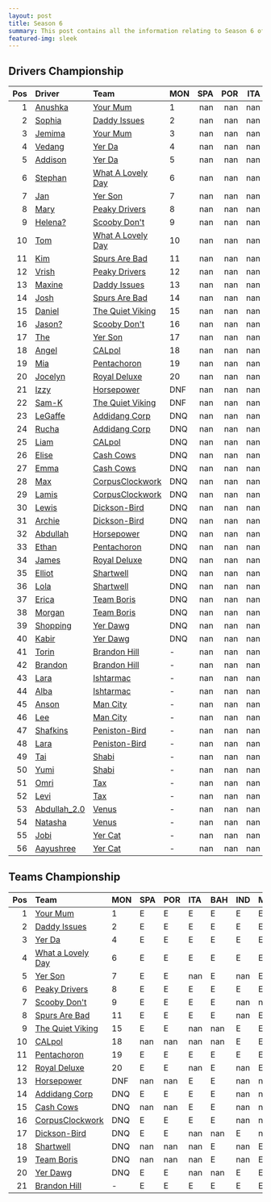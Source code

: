 ```yaml
---
layout: post 
title: Season 6 
summary: This post contains all the information relating to Season 6 of Formula j! 
featured-img: sleek 
--- 
```

## Drivers Championship

|   Pos | Driver                                                              | Team                                                                     | MON   |   SPA |   POR |   ITA |   BAH |   IND |   MAL |   JPN |   ARG |   USA |   TAL |   BRA |   Points |
|------:|:--------------------------------------------------------------------|:-------------------------------------------------------------------------|:------|------:|------:|------:|------:|------:|------:|------:|------:|------:|------:|------:|---------:|
|     1 | [Anushka](https://formulaj.github.io/Anushka_driver_page)           | [Your Mum](https://formulaj.github.io/YourMum_team_page)                 | 1     |   nan |   nan |   nan |   nan |   nan |   nan |   nan |   nan |   nan |   nan |   nan |       40 |
|     2 | [Sophia](https://formulaj.github.io/Sophia_driver_page)             | [Daddy Issues](https://formulaj.github.io/DaddyIssues_team_page)         | 2     |   nan |   nan |   nan |   nan |   nan |   nan |   nan |   nan |   nan |   nan |   nan |       30 |
|     3 | [Jemima](https://formulaj.github.io/Jemima_driver_page)             | [Your Mum](https://formulaj.github.io/YourMum_team_page)                 | 3     |   nan |   nan |   nan |   nan |   nan |   nan |   nan |   nan |   nan |   nan |   nan |       24 |
|     4 | [Vedang](https://formulaj.github.io/Vedang_driver_page)             | [Yer Da](https://formulaj.github.io/YerDa_team_page)                     | 4     |   nan |   nan |   nan |   nan |   nan |   nan |   nan |   nan |   nan |   nan |   nan |       20 |
|     5 | [Addison](https://formulaj.github.io/Addison_driver_page)           | [Yer Da](https://formulaj.github.io/YerDa_team_page)                     | 5     |   nan |   nan |   nan |   nan |   nan |   nan |   nan |   nan |   nan |   nan |   nan |       16 |
|     6 | [Stephan](https://formulaj.github.io/Stephan_driver_page)           | [What A Lovely Day](https://formulaj.github.io/WhatALovelyDay_team_page) | 6     |   nan |   nan |   nan |   nan |   nan |   nan |   nan |   nan |   nan |   nan |   nan |       12 |
|     7 | [Jan](https://formulaj.github.io/Jan_driver_page)                   | [Yer Son](https://formulaj.github.io/YerSon_team_page)                   | 7     |   nan |   nan |   nan |   nan |   nan |   nan |   nan |   nan |   nan |   nan |   nan |        8 |
|     8 | [Mary](https://formulaj.github.io/Mary_driver_page)                 | [Peaky Drivers](https://formulaj.github.io/PeakyDrivers_team_page)       | 8     |   nan |   nan |   nan |   nan |   nan |   nan |   nan |   nan |   nan |   nan |   nan |        6 |
|     9 | [Helena?](https://formulaj.github.io/Helena?_driver_page)           | [Scooby Don't](https://formulaj.github.io/ScoobyDon't_team_page)         | 9     |   nan |   nan |   nan |   nan |   nan |   nan |   nan |   nan |   nan |   nan |   nan |        4 |
|    10 | [Tom](https://formulaj.github.io/Tom_driver_page)                   | [What A Lovely Day](https://formulaj.github.io/WhatALovelyDay_team_page) | 10    |   nan |   nan |   nan |   nan |   nan |   nan |   nan |   nan |   nan |   nan |   nan |        2 |
|    11 | [Kim](https://formulaj.github.io/Kim_driver_page)                   | [Spurs Are Bad](https://formulaj.github.io/SpursAreBad_team_page)        | 11    |   nan |   nan |   nan |   nan |   nan |   nan |   nan |   nan |   nan |   nan |   nan |        0 |
|    12 | [Vrish](https://formulaj.github.io/Vrish_driver_page)               | [Peaky Drivers](https://formulaj.github.io/PeakyDrivers_team_page)       | 12    |   nan |   nan |   nan |   nan |   nan |   nan |   nan |   nan |   nan |   nan |   nan |        0 |
|    13 | [Maxine](https://formulaj.github.io/Maxine_driver_page)             | [Daddy Issues](https://formulaj.github.io/DaddyIssues_team_page)         | 13    |   nan |   nan |   nan |   nan |   nan |   nan |   nan |   nan |   nan |   nan |   nan |        0 |
|    14 | [Josh](https://formulaj.github.io/Josh_driver_page)                 | [Spurs Are Bad](https://formulaj.github.io/SpursAreBad_team_page)        | 14    |   nan |   nan |   nan |   nan |   nan |   nan |   nan |   nan |   nan |   nan |   nan |        0 |
|    15 | [Daniel](https://formulaj.github.io/Daniel_driver_page)             | [The Quiet Viking](https://formulaj.github.io/TheQuietViking_team_page)  | 15    |   nan |   nan |   nan |   nan |   nan |   nan |   nan |   nan |   nan |   nan |   nan |        0 |
|    16 | [Jason?](https://formulaj.github.io/Jason?_driver_page)             | [Scooby Don't](https://formulaj.github.io/ScoobyDon't_team_page)         | 16    |   nan |   nan |   nan |   nan |   nan |   nan |   nan |   nan |   nan |   nan |   nan |        0 |
|    17 | [The](https://formulaj.github.io/The_driver_page)                   | [Yer Son](https://formulaj.github.io/YerSon_team_page)                   | 17    |   nan |   nan |   nan |   nan |   nan |   nan |   nan |   nan |   nan |   nan |   nan |        0 |
|    18 | [Angel](https://formulaj.github.io/Angel_driver_page)               | [CALpol](https://formulaj.github.io/CALpol_team_page)                    | 18    |   nan |   nan |   nan |   nan |   nan |   nan |   nan |   nan |   nan |   nan |   nan |        0 |
|    19 | [Mia](https://formulaj.github.io/Mia_driver_page)                   | [Pentachoron](https://formulaj.github.io/Pentachoron_team_page)          | 19    |   nan |   nan |   nan |   nan |   nan |   nan |   nan |   nan |   nan |   nan |   nan |        0 |
|    20 | [Jocelyn](https://formulaj.github.io/Jocelyn_driver_page)           | [Royal Deluxe](https://formulaj.github.io/RoyalDeluxe_team_page)         | 20    |   nan |   nan |   nan |   nan |   nan |   nan |   nan |   nan |   nan |   nan |   nan |        0 |
|    21 | [Izzy](https://formulaj.github.io/Izzy_driver_page)                 | [Horsepower](https://formulaj.github.io/Horsepower_team_page)            | DNF   |   nan |   nan |   nan |   nan |   nan |   nan |   nan |   nan |   nan |   nan |   nan |        0 |
|    22 | [Sam-K](https://formulaj.github.io/Sam-K_driver_page)               | [The Quiet Viking](https://formulaj.github.io/TheQuietViking_team_page)  | DNF   |   nan |   nan |   nan |   nan |   nan |   nan |   nan |   nan |   nan |   nan |   nan |        0 |
|    23 | [LeGaffe](https://formulaj.github.io/LeGaffe_driver_page)           | [Addidang Corp](https://formulaj.github.io/AddidangCorp_team_page)       | DNQ   |   nan |   nan |   nan |   nan |   nan |   nan |   nan |   nan |   nan |   nan |   nan |        0 |
|    24 | [Rucha](https://formulaj.github.io/Rucha_driver_page)               | [Addidang Corp](https://formulaj.github.io/AddidangCorp_team_page)       | DNQ   |   nan |   nan |   nan |   nan |   nan |   nan |   nan |   nan |   nan |   nan |   nan |        0 |
|    25 | [Liam](https://formulaj.github.io/Liam_driver_page)                 | [CALpol](https://formulaj.github.io/CALpol_team_page)                    | DNQ   |   nan |   nan |   nan |   nan |   nan |   nan |   nan |   nan |   nan |   nan |   nan |        0 |
|    26 | [Elise](https://formulaj.github.io/Elise_driver_page)               | [Cash Cows](https://formulaj.github.io/CashCows_team_page)               | DNQ   |   nan |   nan |   nan |   nan |   nan |   nan |   nan |   nan |   nan |   nan |   nan |        0 |
|    27 | [Emma](https://formulaj.github.io/Emma_driver_page)                 | [Cash Cows](https://formulaj.github.io/CashCows_team_page)               | DNQ   |   nan |   nan |   nan |   nan |   nan |   nan |   nan |   nan |   nan |   nan |   nan |        0 |
|    28 | [Max](https://formulaj.github.io/Max_driver_page)                   | [CorpusClockwork](https://formulaj.github.io/CorpusClockwork_team_page)  | DNQ   |   nan |   nan |   nan |   nan |   nan |   nan |   nan |   nan |   nan |   nan |   nan |        0 |
|    29 | [Lamis](https://formulaj.github.io/Lamis_driver_page)               | [CorpusClockwork](https://formulaj.github.io/CorpusClockwork_team_page)  | DNQ   |   nan |   nan |   nan |   nan |   nan |   nan |   nan |   nan |   nan |   nan |   nan |        0 |
|    30 | [Lewis](https://formulaj.github.io/Lewis_driver_page)               | [Dickson-Bird](https://formulaj.github.io/Dickson-Bird_team_page)        | DNQ   |   nan |   nan |   nan |   nan |   nan |   nan |   nan |   nan |   nan |   nan |   nan |        0 |
|    31 | [Archie](https://formulaj.github.io/Archie_driver_page)             | [Dickson-Bird](https://formulaj.github.io/Dickson-Bird_team_page)        | DNQ   |   nan |   nan |   nan |   nan |   nan |   nan |   nan |   nan |   nan |   nan |   nan |        0 |
|    32 | [Abdullah](https://formulaj.github.io/Abdullah_driver_page)         | [Horsepower](https://formulaj.github.io/Horsepower_team_page)            | DNQ   |   nan |   nan |   nan |   nan |   nan |   nan |   nan |   nan |   nan |   nan |   nan |        0 |
|    33 | [Ethan](https://formulaj.github.io/Ethan_driver_page)               | [Pentachoron](https://formulaj.github.io/Pentachoron_team_page)          | DNQ   |   nan |   nan |   nan |   nan |   nan |   nan |   nan |   nan |   nan |   nan |   nan |        0 |
|    34 | [James](https://formulaj.github.io/James_driver_page)               | [Royal Deluxe](https://formulaj.github.io/RoyalDeluxe_team_page)         | DNQ   |   nan |   nan |   nan |   nan |   nan |   nan |   nan |   nan |   nan |   nan |   nan |        0 |
|    35 | [Elliot](https://formulaj.github.io/Elliot_driver_page)             | [Shartwell](https://formulaj.github.io/Shartwell_team_page)              | DNQ   |   nan |   nan |   nan |   nan |   nan |   nan |   nan |   nan |   nan |   nan |   nan |        0 |
|    36 | [Lola](https://formulaj.github.io/Lola_driver_page)                 | [Shartwell](https://formulaj.github.io/Shartwell_team_page)              | DNQ   |   nan |   nan |   nan |   nan |   nan |   nan |   nan |   nan |   nan |   nan |   nan |        0 |
|    37 | [Erica](https://formulaj.github.io/Erica_driver_page)               | [Team Boris](https://formulaj.github.io/TeamBoris_team_page)             | DNQ   |   nan |   nan |   nan |   nan |   nan |   nan |   nan |   nan |   nan |   nan |   nan |        0 |
|    38 | [Morgan](https://formulaj.github.io/Morgan_driver_page)             | [Team Boris](https://formulaj.github.io/TeamBoris_team_page)             | DNQ   |   nan |   nan |   nan |   nan |   nan |   nan |   nan |   nan |   nan |   nan |   nan |        0 |
|    39 | [Shopping](https://formulaj.github.io/Shopping_driver_page)         | [Yer Dawg](https://formulaj.github.io/YerDawg_team_page)                 | DNQ   |   nan |   nan |   nan |   nan |   nan |   nan |   nan |   nan |   nan |   nan |   nan |        0 |
|    40 | [Kabir](https://formulaj.github.io/Kabir_driver_page)               | [Yer Dawg](https://formulaj.github.io/YerDawg_team_page)                 | DNQ   |   nan |   nan |   nan |   nan |   nan |   nan |   nan |   nan |   nan |   nan |   nan |        0 |
|    41 | [Torin](https://formulaj.github.io/Torin_driver_page)               | [Brandon Hill](https://formulaj.github.io/BrandonHill_team_page)         | -     |   nan |   nan |   nan |   nan |   nan |   nan |   nan |   nan |   nan |   nan |   nan |        0 |
|    42 | [Brandon](https://formulaj.github.io/Brandon_driver_page)           | [Brandon Hill](https://formulaj.github.io/BrandonHill_team_page)         | -     |   nan |   nan |   nan |   nan |   nan |   nan |   nan |   nan |   nan |   nan |   nan |        0 |
|    43 | [Lara](https://formulaj.github.io/Lara_driver_page)                 | [Ishtarmac](https://formulaj.github.io/Ishtarmac_team_page)              | -     |   nan |   nan |   nan |   nan |   nan |   nan |   nan |   nan |   nan |   nan |   nan |        0 |
|    44 | [Alba](https://formulaj.github.io/Alba_driver_page)                 | [Ishtarmac](https://formulaj.github.io/Ishtarmac_team_page)              | -     |   nan |   nan |   nan |   nan |   nan |   nan |   nan |   nan |   nan |   nan |   nan |        0 |
|    45 | [Anson](https://formulaj.github.io/Anson_driver_page)               | [Man City](https://formulaj.github.io/ManCity_team_page)                 | -     |   nan |   nan |   nan |   nan |   nan |   nan |   nan |   nan |   nan |   nan |   nan |        0 |
|    46 | [Lee](https://formulaj.github.io/Lee_driver_page)                   | [Man City](https://formulaj.github.io/ManCity_team_page)                 | -     |   nan |   nan |   nan |   nan |   nan |   nan |   nan |   nan |   nan |   nan |   nan |        0 |
|    47 | [Shafkins](https://formulaj.github.io/Shafkins_driver_page)         | [Peniston-Bird](https://formulaj.github.io/Peniston-Bird_team_page)      | -     |   nan |   nan |   nan |   nan |   nan |   nan |   nan |   nan |   nan |   nan |   nan |        0 |
|    48 | [Lara](https://formulaj.github.io/Lara_driver_page)                 | [Peniston-Bird](https://formulaj.github.io/Peniston-Bird_team_page)      | -     |   nan |   nan |   nan |   nan |   nan |   nan |   nan |   nan |   nan |   nan |   nan |        0 |
|    49 | [Tai](https://formulaj.github.io/Tai_driver_page)                   | [Shabi](https://formulaj.github.io/Shabi_team_page)                      | -     |   nan |   nan |   nan |   nan |   nan |   nan |   nan |   nan |   nan |   nan |   nan |        0 |
|    50 | [Yumi](https://formulaj.github.io/Yumi_driver_page)                 | [Shabi](https://formulaj.github.io/Shabi_team_page)                      | -     |   nan |   nan |   nan |   nan |   nan |   nan |   nan |   nan |   nan |   nan |   nan |        0 |
|    51 | [Omri](https://formulaj.github.io/Omri_driver_page)                 | [Tax](https://formulaj.github.io/Tax_team_page)                          | -     |   nan |   nan |   nan |   nan |   nan |   nan |   nan |   nan |   nan |   nan |   nan |        0 |
|    52 | [Levi](https://formulaj.github.io/Levi_driver_page)                 | [Tax](https://formulaj.github.io/Tax_team_page)                          | -     |   nan |   nan |   nan |   nan |   nan |   nan |   nan |   nan |   nan |   nan |   nan |        0 |
|    53 | [Abdullah_2.0](https://formulaj.github.io/Abdullah_2.0_driver_page) | [Venus](https://formulaj.github.io/Venus_team_page)                      | -     |   nan |   nan |   nan |   nan |   nan |   nan |   nan |   nan |   nan |   nan |   nan |        0 |
|    54 | [Natasha](https://formulaj.github.io/Natasha_driver_page)           | [Venus](https://formulaj.github.io/Venus_team_page)                      | -     |   nan |   nan |   nan |   nan |   nan |   nan |   nan |   nan |   nan |   nan |   nan |        0 |
|    55 | [Jobi](https://formulaj.github.io/Jobi_driver_page)                 | [Yer Cat](https://formulaj.github.io/YerCat_team_page)                   | -     |   nan |   nan |   nan |   nan |   nan |   nan |   nan |   nan |   nan |   nan |   nan |        0 |
|    56 | [Aayushree](https://formulaj.github.io/Aayushree_driver_page)       | [Yer Cat](https://formulaj.github.io/YerCat_team_page)                   | -     |   nan |   nan |   nan |   nan |   nan |   nan |   nan |   nan |   nan |   nan |   nan |        0 |


## Teams Championship

|   Pos | Team                                                                     | MON   | SPA   | POR   | ITA   | BAH   | IND   | MAL   | JPN   | ARG   | USA   | TAL   |   BRA |   Points |
|------:|:-------------------------------------------------------------------------|:------|:------|:------|:------|:------|:------|:------|:------|:------|:------|:------|------:|---------:|
|     1 | [Your Mum](https://formulaj.github.io/YourMum_team_page)                 | 1     | E     | E     | E     | E     | E     | E     | E     | E     | E     | E     |   nan |       40 |
|     2 | [Daddy Issues](https://formulaj.github.io/DaddyIssues_team_page)         | 2     | E     | E     | E     | E     | E     | E     | E     | E     | E     | E     |   nan |       30 |
|     3 | [Yer Da](https://formulaj.github.io/YerDa_team_page)                     | 4     | E     | E     | E     | E     | E     | E     | E     | E     | E     | E     |   nan |       20 |
|     4 | [What a Lovely Day](https://formulaj.github.io/WhataLovelyDay_team_page) | 6     | E     | E     | E     | E     | E     | E     | E     | E     | E     | E     |   nan |       12 |
|     5 | [Yer Son](https://formulaj.github.io/YerSon_team_page)                   | 7     | E     | E     | nan   | E     | nan   | E     | E     | E     | nan   | E     |   nan |        8 |
|     6 | [Peaky Drivers](https://formulaj.github.io/PeakyDrivers_team_page)       | 8     | E     | E     | E     | E     | E     | E     | E     | E     | E     | E     |   nan |        6 |
|     7 | [Scooby Don't](https://formulaj.github.io/ScoobyDon't_team_page)         | 9     | E     | E     | E     | E     | nan   | nan   | nan   | nan   | nan   | nan   |   nan |        4 |
|     8 | [Spurs Are Bad](https://formulaj.github.io/SpursAreBad_team_page)        | 11    | E     | E     | E     | E     | nan   | E     | E     | E     | E     | E     |   nan |        0 |
|     9 | [The Quiet Viking](https://formulaj.github.io/TheQuietViking_team_page)  | 15    | E     | E     | nan   | nan   | E     | E     | nan   | E     | E     | nan   |   nan |        0 |
|    10 | [CALpol](https://formulaj.github.io/CALpol_team_page)                    | 18    | nan   | nan   | nan   | nan   | E     | E     | nan   | E     | E     | nan   |   nan |        0 |
|    11 | [Pentachoron](https://formulaj.github.io/Pentachoron_team_page)          | 19    | E     | E     | E     | E     | E     | E     | E     | E     | E     | E     |   nan |        0 |
|    12 | [Royal Deluxe](https://formulaj.github.io/RoyalDeluxe_team_page)         | 20    | E     | E     | nan   | E     | nan   | E     | E     | E     | E     | nan   |   nan |        0 |
|    13 | [Horsepower](https://formulaj.github.io/Horsepower_team_page)            | DNF   | nan   | nan   | E     | E     | nan   | nan   | E     | nan   | nan   | E     |   nan |        0 |
|    14 | [Addidang Corp](https://formulaj.github.io/AddidangCorp_team_page)       | DNQ   | E     | E     | E     | E     | nan   | nan   | nan   | nan   | nan   | nan   |   nan |        0 |
|    15 | [Cash Cows](https://formulaj.github.io/CashCows_team_page)               | DNQ   | nan   | nan   | E     | E     | nan   | nan   | nan   | E     | E     | E     |   nan |        0 |
|    16 | [CorpusClockwork](https://formulaj.github.io/CorpusClockwork_team_page)  | DNQ   | E     | E     | E     | E     | nan   | nan   | nan   | nan   | nan   | nan   |   nan |        0 |
|    17 | [Dickson-Bird](https://formulaj.github.io/Dickson-Bird_team_page)        | DNQ   | E     | E     | nan   | nan   | E     | nan   | nan   | E     | nan   | nan   |   nan |        0 |
|    18 | [Shartwell](https://formulaj.github.io/Shartwell_team_page)              | DNQ   | nan   | nan   | nan   | E     | nan   | E     | E     | nan   | nan   | E     |   nan |        0 |
|    19 | [Team Boris](https://formulaj.github.io/TeamBoris_team_page)             | DNQ   | nan   | nan   | nan   | E     | nan   | E     | E     | E     | E     | E     |   nan |        0 |
|    20 | [Yer Dawg](https://formulaj.github.io/YerDawg_team_page)                 | DNQ   | E     | E     | nan   | nan   | E     | E     | nan   | E     | E     | nan   |   nan |        0 |
|    21 | [Brandon Hill](https://formulaj.github.io/BrandonHill_team_page)         | -     | E     | E     | E     | E     | E     | E     | E     | E     | E     | E     |   nan |        0 |